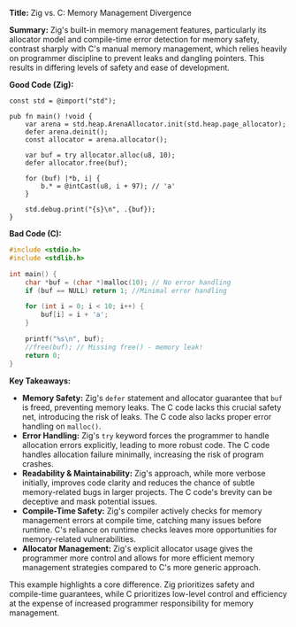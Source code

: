 **Title:** Zig vs. C: Memory Management Divergence

**Summary:** Zig's built-in memory management features, particularly its allocator model and compile-time error detection for memory safety, contrast sharply with C's manual memory management, which relies heavily on programmer discipline to prevent leaks and dangling pointers.  This results in differing levels of safety and ease of development.


**Good Code (Zig):**

```zig
const std = @import("std");

pub fn main() !void {
    var arena = std.heap.ArenaAllocator.init(std.heap.page_allocator);
    defer arena.deinit();
    const allocator = arena.allocator();

    var buf = try allocator.alloc(u8, 10);
    defer allocator.free(buf);

    for (buf) |*b, i| {
        b.* = @intCast(u8, i + 97); // 'a'
    }

    std.debug.print("{s}\n", .{buf});
}
```

**Bad Code (C):**

```c
#include <stdio.h>
#include <stdlib.h>

int main() {
    char *buf = (char *)malloc(10); // No error handling
    if (buf == NULL) return 1; //Minimal error handling

    for (int i = 0; i < 10; i++) {
        buf[i] = i + 'a';
    }

    printf("%s\n", buf); 
    //free(buf); // Missing free() - memory leak!
    return 0;
}
```


**Key Takeaways:**

* **Memory Safety:** Zig's `defer` statement and allocator guarantee that `buf` is freed, preventing memory leaks. The C code lacks this crucial safety net, introducing the risk of leaks.  The C code also lacks proper error handling on `malloc()`.
* **Error Handling:** Zig's `try` keyword forces the programmer to handle allocation errors explicitly, leading to more robust code. The C code handles allocation failure minimally, increasing the risk of program crashes.
* **Readability & Maintainability:** Zig's approach, while more verbose initially, improves code clarity and reduces the chance of subtle memory-related bugs in larger projects. The C code's brevity can be deceptive and mask potential issues.
* **Compile-Time Safety:** Zig's compiler actively checks for memory management errors at compile time, catching many issues before runtime. C's reliance on runtime checks leaves more opportunities for memory-related vulnerabilities.
* **Allocator Management:** Zig's explicit allocator usage gives the programmer more control and allows for more efficient memory management strategies compared to C's more generic approach.


This example highlights a core difference. Zig prioritizes safety and compile-time guarantees, while C prioritizes low-level control and efficiency at the expense of increased programmer responsibility for memory management.
